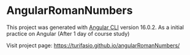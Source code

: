 # AngularRomanNumbers

This project was generated with [Angular CLI](https://github.com/angular/angular-cli) version 16.0.2. As a initial practice on Angular (After 1 day of course study)

Visit project page: https://turifasio.github.io/angularRomanNumbers/
